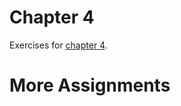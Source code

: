 # Chapter 4
Exercises for [chapter 4](https://info201.github.io/git-basics.html).

# More Assignments